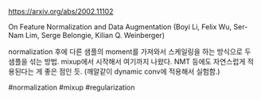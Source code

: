 https://arxiv.org/abs/2002.11102

On Feature Normalization and Data Augmentation (Boyi Li, Felix Wu, Ser-Nam Lim, Serge Belongie, Kilian Q. Weinberger)

normalization 후에 다른 샘플의 moment를 가져와서 스케일링을 하는 방식으로 두 샘플을 섞는 방법. mixup에서 시작해서 여기까지 나왔다. NMT 등에도 자연스럽게 적용된다는 게 좋은 점인 듯. (깨알같이 dynamic conv에 적용해서 실험함.)

#normalization #mixup #regularization 